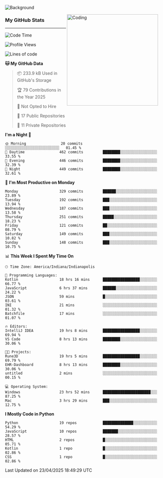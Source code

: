 ![Background](https://github.com/Nguyen-Noah/Nguyen-Noah/assets/112649680/f5d2296f-0508-400c-abcf-47c085708a2a)

<img align="right" alt="Coding" width="300" src="https://cdn.dribbble.com/users/1277312/screenshots/14733298/media/39b1045e593737587dd60e42c8422d1f.gif" >

### My GitHub Stats
---
<!--START_SECTION:waka-->
![Code Time](http://img.shields.io/badge/Code%20Time-562%20hrs%204%20mins-blue)

![Profile Views](http://img.shields.io/badge/Profile%20Views-0-blue)

![Lines of code](https://img.shields.io/badge/From%20Hello%20World%20I%27ve%20Written-13.7%20million%20lines%20of%20code-blue)

**🐱 My GitHub Data** 

> 📦 233.9 kB Used in GitHub's Storage 
 > 
> 🏆 79 Contributions in the Year 2025
 > 
> 🚫 Not Opted to Hire
 > 
> 📜 17 Public Repositories 
 > 
> 🔑 11 Private Repositories 
 > 
**I'm a Night 🦉** 

```text
🌞 Morning                20 commits          ░░░░░░░░░░░░░░░░░░░░░░░░░   01.45 % 
🌆 Daytime                462 commits         ████████░░░░░░░░░░░░░░░░░   33.55 % 
🌃 Evening                446 commits         ████████░░░░░░░░░░░░░░░░░   32.39 % 
🌙 Night                  449 commits         ████████░░░░░░░░░░░░░░░░░   32.61 % 
```
📅 **I'm Most Productive on Monday** 

```text
Monday                   329 commits         ██████░░░░░░░░░░░░░░░░░░░   23.89 % 
Tuesday                  192 commits         ███░░░░░░░░░░░░░░░░░░░░░░   13.94 % 
Wednesday                187 commits         ███░░░░░░░░░░░░░░░░░░░░░░   13.58 % 
Thursday                 251 commits         █████░░░░░░░░░░░░░░░░░░░░   18.23 % 
Friday                   121 commits         ██░░░░░░░░░░░░░░░░░░░░░░░   08.79 % 
Saturday                 149 commits         ███░░░░░░░░░░░░░░░░░░░░░░   10.82 % 
Sunday                   148 commits         ███░░░░░░░░░░░░░░░░░░░░░░   10.75 % 
```


📊 **This Week I Spent My Time On** 

```text
🕑︎ Time Zone: America/Indiana/Indianapolis

💬 Programming Languages: 
Kotlin                   18 hrs 16 mins      █████████████████░░░░░░░░   66.77 % 
JavaScript               6 hrs 37 mins       ██████░░░░░░░░░░░░░░░░░░░   24.22 % 
JSON                     59 mins             █░░░░░░░░░░░░░░░░░░░░░░░░   03.61 % 
INI                      21 mins             ░░░░░░░░░░░░░░░░░░░░░░░░░   01.32 % 
Batchfile                17 mins             ░░░░░░░░░░░░░░░░░░░░░░░░░   01.07 % 

🔥 Editors: 
IntelliJ IDEA            19 hrs 8 mins       █████████████████░░░░░░░░   69.94 % 
VS Code                  8 hrs 13 mins       ████████░░░░░░░░░░░░░░░░░   30.06 % 

🐱‍💻 Projects: 
Rune3D                   19 hrs 5 mins       █████████████████░░░░░░░░   69.79 % 
EHR-Dashboard            8 hrs 13 mins       ████████░░░░░░░░░░░░░░░░░   30.06 % 
untitled                 2 mins              ░░░░░░░░░░░░░░░░░░░░░░░░░   00.15 % 

💻 Operating System: 
Windows                  23 hrs 52 mins      ██████████████████████░░░   87.25 % 
Mac                      3 hrs 29 mins       ███░░░░░░░░░░░░░░░░░░░░░░   12.75 % 
```

**I Mostly Code in Python** 

```text
Python                   19 repos            ██████████████░░░░░░░░░░░   54.29 % 
JavaScript               10 repos            ███████░░░░░░░░░░░░░░░░░░   28.57 % 
HTML                     2 repos             █░░░░░░░░░░░░░░░░░░░░░░░░   05.71 % 
Kotlin                   1 repo              █░░░░░░░░░░░░░░░░░░░░░░░░   02.86 % 
CSS                      1 repo              █░░░░░░░░░░░░░░░░░░░░░░░░   02.86 % 
```




 Last Updated on 23/04/2025 18:49:29 UTC
<!--END_SECTION:waka-->

<!--
**Nguyen-Noah/Nguyen-Noah** is a ✨ _special_ ✨ repository because its `README.md` (this file) appears on your GitHub profile.

Here are some ideas to get you started:

- 🔭 I’m currently working on ...
- 🌱 I’m currently learning ...
- 👯 I’m looking to collaborate on ...
- 🤔 I’m looking for help with ...
- 💬 Ask me about ...
- 📫 How to reach me: ...
- 😄 Pronouns: ...
- ⚡ Fun fact: ...
-->
